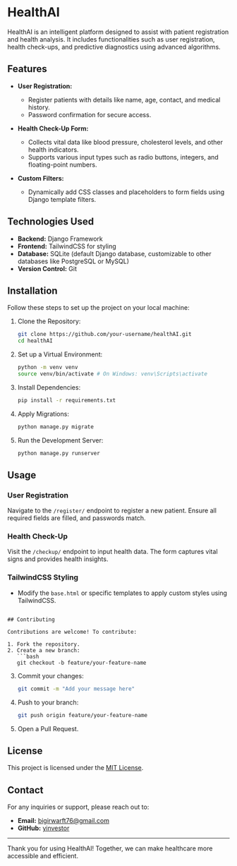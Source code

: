 # HealthAI

HealthAI is an intelligent platform designed to assist with patient registration and health analysis. It includes functionalities such as user registration, health check-ups, and predictive diagnostics using advanced algorithms.

## Features

- **User Registration:**
  - Register patients with details like name, age, contact, and medical history.
  - Password confirmation for secure access.

- **Health Check-Up Form:**
  - Collects vital data like blood pressure, cholesterol levels, and other health indicators.
  - Supports various input types such as radio buttons, integers, and floating-point numbers.

- **Custom Filters:**
  - Dynamically add CSS classes and placeholders to form fields using Django template filters.

## Technologies Used

- **Backend:** Django Framework
- **Frontend:** TailwindCSS for styling
- **Database:** SQLite (default Django database, customizable to other databases like PostgreSQL or MySQL)
- **Version Control:** Git

## Installation

Follow these steps to set up the project on your local machine:

1. Clone the Repository:
   ```bash
   git clone https://github.com/your-username/healthAI.git
   cd healthAI
   ```

2. Set up a Virtual Environment:
   ```bash
   python -m venv venv
   source venv/bin/activate # On Windows: venv\Scripts\activate
   ```

3. Install Dependencies:
   ```bash
   pip install -r requirements.txt
   ```

4. Apply Migrations:
   ```bash
   python manage.py migrate
   ```

5. Run the Development Server:
   ```bash
   python manage.py runserver
   ```

## Usage

### User Registration
Navigate to the `/register/` endpoint to register a new patient. Ensure all required fields are filled, and passwords match.

### Health Check-Up
Visit the `/checkup/` endpoint to input health data. The form captures vital signs and provides health insights.

### TailwindCSS Styling
- Modify the `base.html` or specific templates to apply custom styles using TailwindCSS.

```

## Contributing

Contributions are welcome! To contribute:

1. Fork the repository.
2. Create a new branch:
   ```bash
   git checkout -b feature/your-feature-name
   ```
3. Commit your changes:
   ```bash
   git commit -m "Add your message here"
   ```
4. Push to your branch:
   ```bash
   git push origin feature/your-feature-name
   ```
5. Open a Pull Request.

## License

This project is licensed under the [MIT License](LICENSE).

## Contact

For any inquiries or support, please reach out to:

- **Email:** bigirwarft76@gmail.com
- **GitHub:** [yinvestor](https://github.com/yinvestor)

---
Thank you for using HealthAI! Together, we can make healthcare more accessible and efficient.

